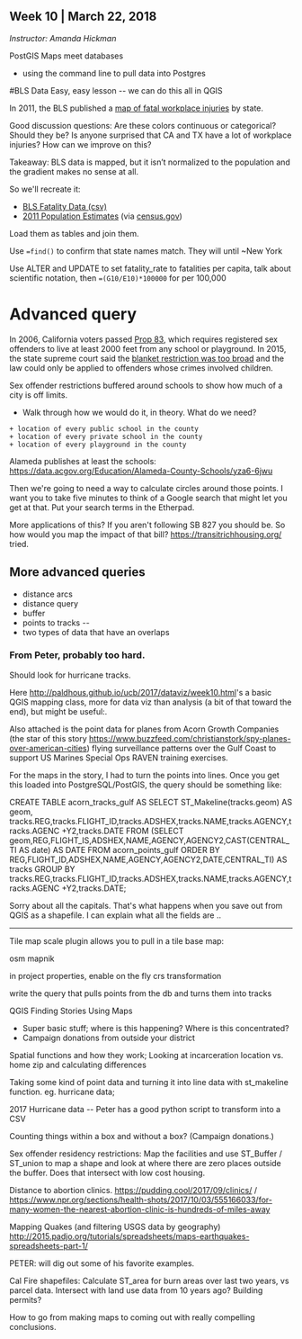 ## Week 10 | March 22, 2018
*Instructor: Amanda Hickman*

PostGIS
Maps meet databases

* using the command line to pull data into Postgres


#BLS Data
Easy, easy lesson -- we can do this all in QGIS

In 2011, the BLS published a [map of fatal workplace injuries](http://bls.gov/opub/btn/volume-2/death-on-the-job-fatal-work-injuries-in-2011.htm) by state.

Good discussion questions:
Are these colors continuous or categorical? Should they be? Is anyone surprised that CA and TX have a lot of workplace injuries? How can we improve on this?

Takeaway: BLS data is mapped, but it isn’t normalized to the population and the gradient makes no sense at all.

So we'll recreate it:
+ [BLS Fatality Data (csv)]()
+ [2011 Population Estimates](https://www.census.gov/popest/data/state/totals/2011/tables/NST-EST2011-01.csv) (via [census.gov](http://www.census.gov/popest/data/historical/2010s/vintage_2011/state.html))

Load them as tables and join them.

Use `=find()` to confirm that state names match. They will until ~New York

Use ALTER and UPDATE  to set fatality_rate to fatalities per capita, talk about scientific notation, then `=(G10/E10)*100000` for per 100,000


# Advanced query
In 2006, California voters passed [Prop 83](http://www.lao.ca.gov/ballot/2006/83_11_2006.htm), which requires registered sex offenders to live at least 2000 feet from any school or playground. In 2015, the state supreme court said the [blanket restriction was too broad](https://www.nbclosangeles.com/news/local/California-Loosens-Sex-Offender-Residency-Restrictions-297740931.html) and the law could only be applied to offenders whose crimes involved children.

Sex offender restrictions buffered around schools to show how much of a city is off limits.
* Walk through how we would do it, in theory. What do we need?

```
+ location of every public school in the county
+ location of every private school in the county
+ location of every playground in the county
```

Alameda publishes at least the schools: <https://data.acgov.org/Education/Alameda-County-Schools/yza6-6jwu>

Then we're going to need a way to calculate circles around those points. I want you to take five minutes to think of a Google search that might let you get at that. Put your search terms in the Etherpad.

<!-- http://postgis.net/docs/ST_Buffer.html -->


More applications of this? If you aren't following SB 827 you should be. So how would you map the impact of that bill? <https://transitrichhousing.org/> tried.

## More advanced queries

* distance arcs
* distance query
* buffer
* points to tracks --
* two types of data that have an overlaps

### From Peter, probably too hard.

Should look for hurricane tracks.

Here <http://paldhous.github.io/ucb/2017/dataviz/week10.html>'s a basic
QGIS mapping class, more for data viz than analysis (a bit of that
toward the end), but might be useful:.

Also attached is the point data for planes from Acorn Growth Companies
(the star of this story
<https://www.buzzfeed.com/christianstork/spy-planes-over-american-cities>)
flying surveillance patterns over the Gulf Coast to support US Marines
Special Ops RAVEN training exercises.

For the maps in the story, I had to turn the points into lines. Once you
get this loaded into PostgreSQL/PostGIS, the query should be something like:

CREATE TABLE acorn_tracks_gulf AS
SELECT ST_Makeline(tracks.geom) AS geom,
tracks.REG,tracks.FLIGHT_ID,tracks.ADSHEX,tracks.NAME,tracks.AGENCY,tracks.AGENC
+Y2,tracks.DATE
FROM (SELECT
geom,REG,FLIGHT_IS,ADSHEX,NAME,AGENCY,AGENCY2,CAST(CENTRAL_TI AS date)
AS DATE FROM acorn_points_gulf ORDER BY
REG,FLIGHT_ID,ADSHEX,NAME,AGENCY,AGENCY2,DATE,CENTRAL_TI) AS tracks
GROUP BY
tracks.REG,tracks.FLIGHT_ID,tracks.ADSHEX,tracks.NAME,tracks.AGENCY,tracks.AGENC
+Y2,tracks.DATE;

Sorry about all the capitals. That's what happens when you save out from
QGIS as a shapefile. I can explain what all the fields are ..

------------------------

Tile map scale plugin allows you to pull in a tile base map:


osm mapnik

in project properties, enable on the fly crs transformation

write the query that pulls points from the db and turns them into tracks




QGIS
Finding Stories Using Maps

* Super basic stuff; where is this happening? Where is this concentrated?
* Campaign donations from outside your district

Spatial functions and how they work;
Looking at incarceration location vs. home zip and calculating differences

Taking some kind of point data and turning it into line data with st_makeline function. eg. hurricane data;

2017 Hurricane data -- Peter has a good python script to transform into a CSV

Counting things within a box and without a box? (Campaign donations.)

Sex offender residency restrictions: Map the facilities and use ST_Buffer / ST_union to map a shape and look at where there are zero places outside the buffer. Does that intersect with low cost housing.

Distance to abortion clinics. https://pudding.cool/2017/09/clinics/ / https://www.npr.org/sections/health-shots/2017/10/03/555166033/for-many-women-the-nearest-abortion-clinic-is-hundreds-of-miles-away

Mapping Quakes (and filtering USGS data by geography)
http://2015.padjo.org/tutorials/spreadsheets/maps-earthquakes-spreadsheets-part-1/

PETER: will dig out some of his favorite examples.

Cal Fire shapefiles: Calculate ST_area for burn areas over last two years, vs parcel data. Intersect with land use data from 10 years ago? Building permits?

How to go from making maps to coming out with really compelling conclusions.
